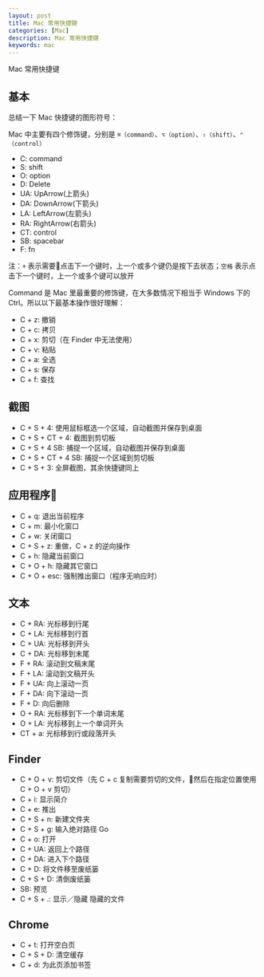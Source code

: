 ```yaml
---
layout: post
title: Mac 常用快捷键
categories: [Mac]
description: Mac 常用快捷键
keywords: mac
---
```


Mac 常用快捷键

## 基本

总结一下 Mac 快捷键的图形符号：

Mac 中主要有四个修饰键，分别是 `⌘（command）`、`⌥（option）`、`⇧（shift）`、`⌃（control）`

- C: command
- S: shift
- O: option
- D: Delete
- UA: UpArrow(上箭头)
- DA: DownArrow(下箭头)
- LA: LeftArrow(左箭头)
- RA: RightArrow(右箭头)
- CT: control
- SB: spacebar
- F: fn

注：`+` 表示需要点击下一个键时，上一个或多个键仍是按下去状态；`空格` 表示点击下一个键时，上一个或多个键可以放开

Command 是 Mac 里最重要的修饰键，在大多数情况下相当于 Windows 下的 Ctrl。所以以下最基本操作很好理解：

- C + z: 撤销
- C + c: 拷贝
- C + x: 剪切（在 Finder 中无法使用）
- C + v: 粘贴
- C + a: 全选
- C + s: 保存
- C + f: 查找

## 截图

- C + S + 4: 使用鼠标框选一个区域，自动截图并保存到桌面
- C + S + CT + 4: 截图到剪切板
- C + S + 4 SB: 捕捉一个区域，自动截图并保存到桌面
- C + S + CT + 4 SB: 捕捉一个区域到剪切板
- C + S + 3: 全屏截图，其余快捷键同上

## 应用程序

- C + q: 退出当前程序
- C + m: 最小化窗口
- C + w: 关闭窗口
- C + S + z: 重做，C + z 的逆向操作
- C + h: 隐藏当前窗口
- C + O + h: 隐藏其它窗口
- C + O + esc: 强制推出窗口（程序无响应时）

## 文本

- C + RA: 光标移到行尾
- C + LA: 光标移到行首
- C + UA: 光标移到开头
- C + DA: 光标移到末尾
- F + RA: 滚动到文稿末尾
- F + LA: 滚动到文稿开头
- F + UA: 向上滚动一页
- F + DA: 向下滚动一页
- F + D: 向后删除
- O + RA: 光标移到下一个单词末尾
- O + LA: 光标移到上一个单词开头
- CT + a: 光标移到行或段落开头

## Finder

- C + O + v: 剪切文件（先 C + c 复制需要剪切的文件，然后在指定位置使用 C + O + v 剪切）
- C + i: 显示简介
- C + e: 推出
- C + S + n: 新建文件夹
- C + S + g: 输入绝对路径 Go
- C + o: 打开
- C + UA: 返回上个路径
- C + DA: 进入下个路径
- C + D: 将文件移至废纸篓
- C + S + D: 清倒废纸篓
- SB: 预览
- C + S + .: 显示／隐藏 隐藏的文件

## Chrome

- C + t: 打开空白页
- C + S + D: 清空缓存
- C + d: 为此页添加书签
